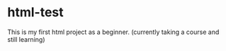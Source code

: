 # html-test
This is my first html project as a beginner. (currently taking a course and still learning)
